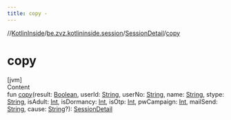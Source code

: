```yaml
---
title: copy -
---
```

//[KotlinInside](../../index.md)/[be.zvz.kotlininside.session](../index.md)/[SessionDetail](index.md)/[copy](copy.md)



# copy  
[jvm]  
Content  
fun [copy](copy.md)(result: [Boolean](https://kotlinlang.org/api/latest/jvm/stdlib/kotlin/-boolean/index.html),
userId: [String](https://kotlinlang.org/api/latest/jvm/stdlib/kotlin/-string/index.html),
userNo: [String](https://kotlinlang.org/api/latest/jvm/stdlib/kotlin/-string/index.html),
name: [String](https://kotlinlang.org/api/latest/jvm/stdlib/kotlin/-string/index.html),
stype: [String](https://kotlinlang.org/api/latest/jvm/stdlib/kotlin/-string/index.html),
isAdult: [Int](https://kotlinlang.org/api/latest/jvm/stdlib/kotlin/-int/index.html),
isDormancy: [Int](https://kotlinlang.org/api/latest/jvm/stdlib/kotlin/-int/index.html),
isOtp: [Int](https://kotlinlang.org/api/latest/jvm/stdlib/kotlin/-int/index.html),
pwCampaign: [Int](https://kotlinlang.org/api/latest/jvm/stdlib/kotlin/-int/index.html),
mailSend: [String](https://kotlinlang.org/api/latest/jvm/stdlib/kotlin/-string/index.html),
cause: [String](https://kotlinlang.org/api/latest/jvm/stdlib/kotlin/-string/index.html)?): [SessionDetail](index.md)  



